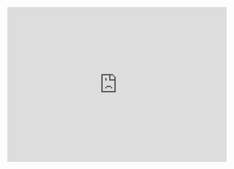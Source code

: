 <iframe src="https://trinket.io/embed/python3/453bdec874?outputOnly=true&runOption=run&runMode=console" width="100%" height="356" frameborder="0" marginwidth="0" marginheight="0" allowfullscreen></iframe>
